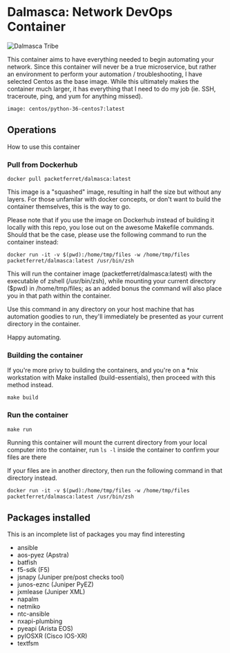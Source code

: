 # Dalmasca: Network DevOps Container

![Dalmasca Tribe](https://raw.githubusercontent.com/packetferret/dalmasca/master/images/dalmasca.png "Dalmasca Tribe")

This container aims to have everything needed to begin automating your network. Since this container will never be a true microservice, but rather an environment to perform your automation / troubleshooting, I have selected Centos as the base image. While this ultimately makes the container much larger, it has everything that I need to do my job (ie. SSH, traceroute, ping, and yum for anything missed).

`image: centos/python-36-centos7:latest`

## Operations

How to use this container

### Pull from Dockerhub

`docker pull packetferret/dalmasca:latest`

This image is a "squashed" image, resulting in half the size but without any layers. For those unfamilar with docker concepts, or don't want to build the container themselves, this is the way to go.

Please note that if you use the image on Dockerhub instead of building it locally with this repo, you lose out on the awesome Makefile commands. Should that be the case, please use the following command to run the container instead:

`docker run -it -v $(pwd):/home/tmp/files -w /home/tmp/files packetferret/dalmasca:latest /usr/bin/zsh`

This will run the container image (packetferret/dalmasca:latest) with the executable of zshell (/usr/bin/zsh), while mounting your current directory ($pwd) in /home/tmp/files; as an added bonus the command will also place you in that path within the container.

Use this command in any directory on your host machine that has automation goodies to run, they'll immediately be presented as your current directory in the container.

Happy automating.

### Building the container

If you're more privy to building the containers, and you're on a *nix workstation with Make installed (build-essentials), then proceed with this method instead.

`make build`

### Run the container

`make run`

Running this container will mount the current directory from your local computer into the container, run `ls -l` inside the container to confirm your files are there

If your files are in another directory, then run the following command in that directory instead.

`docker run -it -v $(pwd):/home/tmp/files -w /home/tmp/files packetferret/dalmasca:latest /usr/bin/zsh`

## Packages installed

This is an incomplete list of packages you may find interesting

- ansible
- aos-pyez (Apstra)
- batfish
- f5-sdk (F5)
- jsnapy (Juniper pre/post checks tool)
- junos-eznc (Juniper PyEZ)
- jxmlease (Juniper XML)
- napalm
- netmiko
- ntc-ansible
- nxapi-plumbing
- pyeapi (Arista EOS)
- pyIOSXR (Cisco IOS-XR)
- textfsm
